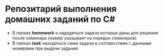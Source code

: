 # Репозитарий выполнения домашних заданий по C#

* В папках **homework** и надодяться задачи которые даны для решения после семинара (номер указывает на порядок семинаров)
* В папках **task** находяться сами задачи в соотвесствии с данными номерами при выдачи задания.
